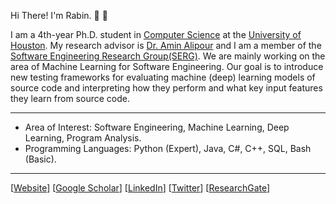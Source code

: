Hi There! I'm Rabin. 👋 🔭

I am a 4th-year Ph.D. student in [Computer Science](https://www.uh.edu/nsm/computer-science/) at the [University of Houston](https://www.uh.edu/). My research advisor is [Dr. Amin Alipour](https://www.aminalipour.com/) and I am a member of the [Software Engineering Research Group(SERG)](https://uh.edu/serg/). We are mainly working on the area of Machine Learning for Software Engineering. Our goal is to introduce new testing frameworks for evaluating machine (deep) learning models of source code and interpreting how they perform and what key input features they learn from source code.

---

- Area of Interest: Software Engineering, Machine Learning, Deep Learning, Program Analysis.
- Programming Languages: Python (Expert), Java, C#, C++, SQL, Bash (Basic).

---

\[[Website](https://sites.google.com/view/mdrafiqulrabin)]
\[[Google Scholar](https://scholar.google.com/citations?user=zWB5QnwAAAAJ&hl=en)]
\[[LinkedIn](https://www.linkedin.com/in/mdrafiqulrabin/)]
\[[Twitter](https://twitter.com/mdrafiqulrabin)]
\[[ResearchGate](https://www.researchgate.net/profile/Md-Rafiqul-Islam-Rabin)]
